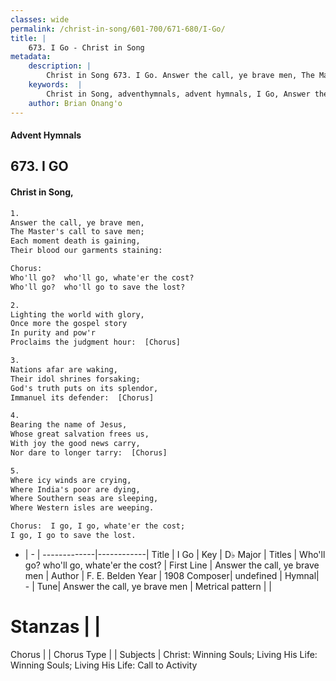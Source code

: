 ```yaml
---
classes: wide
permalink: /christ-in-song/601-700/671-680/I-Go/
title: |
    673. I Go - Christ in Song
metadata:
    description: |
        Christ in Song 673. I Go. Answer the call, ye brave men, The Master's call to save men; Each moment death is gaining, Their blood our garments staining: Chorus: Who'll go?  who'll go, whate'er the cost? Who'll go?  who'll go to save the lost?
    keywords:  |
        Christ in Song, adventhymnals, advent hymnals, I Go, Answer the call, ye brave men. Who'll go?  who'll go, whate'er the cost?
    author: Brian Onang'o
---
```


#### Advent Hymnals
## 673. I GO
####  Christ in Song,

```txt
1.
Answer the call, ye brave men,
The Master's call to save men;
Each moment death is gaining,
Their blood our garments staining:

Chorus:
Who'll go?  who'll go, whate'er the cost?
Who'll go?  who'll go to save the lost?

2.
Lighting the world with glory,
Once more the gospel story
In purity and pow'r
Proclaims the judgment hour:  [Chorus]

3.
Nations afar are waking,
Their idol shrines forsaking;
God's truth puts on its splendor,
Immanuel its defender:  [Chorus]

4.
Bearing the name of Jesus,
Whose great salvation frees us,
With joy the good news carry, 
Nor dare to longer tarry:  [Chorus]

5.
Where icy winds are crying,
Where India's poor are dying,
Where Southern seas are sleeping,
Where Western isles are weeping.  

Chorus:  I go, I go, whate'er the cost;
I go, I go to save the lost.


```

- |   -  |
-------------|------------|
Title | I Go |
Key | D♭ Major |
Titles | Who'll go?  who'll go, whate'er the cost? |
First Line | Answer the call, ye brave men |
Author | F. E. Belden
Year | 1908
Composer| undefined |
Hymnal|  - |
Tune| Answer the call, ye brave men |
Metrical pattern | |
# Stanzas |  |
Chorus |  |
Chorus Type |  |
Subjects | Christ: Winning Souls; Living His Life: Winning Souls; Living His Life: Call to Activity<span id='more_topics' style='display:none'>; Special Selections: Male Voices |
Texts | undefined |
Print Texts | 
Scripture Song |  |
    
